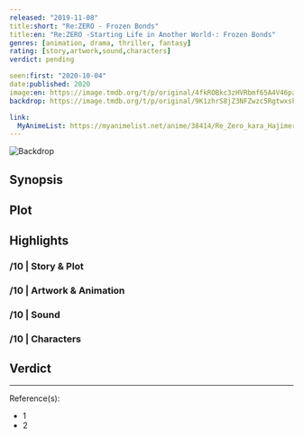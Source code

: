 ```yaml
---
released: "2019-11-08"
title:short: "Re:ZERO - Frozen Bonds"
title:en: "Re:ZERO -Starting Life in Another World-: Frozen Bonds"
genres: [animation, drama, thriller, fantasy]
rating: [story,artwork,sound,characters]
verdict: pending

seen:first: "2020-10-04"
date:published: 2020
image:en: https://image.tmdb.org/t/p/original/4fkROBkc3zHVRbmf65A4V46pznD.jpg
backdrop: https://image.tmdb.org/t/p/original/9K1zhrS8jZ3NFZwzc5RgtwxskLT.jpg

link:
  MyAnimeList: https://myanimelist.net/anime/38414/Re_Zero_kara_Hajimeru_Isekai_Seikatsu_-_Hyouketsu_no_Kizuna
---
```


![Backdrop]()

## Synopsis

## Plot

## Highlights

### /10 | Story & Plot

### /10 | Artwork & Animation

### /10 | Sound

### /10 | Characters

## Verdict

<!-- SPOILERS -->

<!-- CLOSING -->

---
Reference(s):

- 1
- 2
